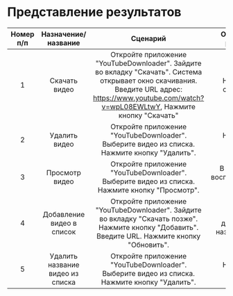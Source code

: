 # Представление результатов

| Номер п/п | Назначение/название | Сценарий | Ожидаемый результат | Фактический результат | Оценка | 
| :------: | :------: | :------: | :------: | :------: | :------: |
| 1 | Скачать видео | Откройте приложение "YouTubeDownloader". Зайдите во вкладку "Скачать". Система открывает окно скачивания. Введите URL адрес:<br> https://www.youtube.com/watch?v=wpL08EWLtwY, Нажмите кнопку "Скачать" | Начинается скачивание| Скачивание начинается | Тест пройден |
| 2 | Удалить видео | Откройте приложение "YouTubeDownloader". Выберите видео из списка. Нажмите кнопку "Удалить". | Начинается удаление| Удаление начинается | Тест пройден |
| 3 | Просмотр видео | Откройте приложение "YouTubeDownloader". Выберите видео из списка. Нажмите кнопку "Просмотр". | В новом окне воспроизводиться видео| Видео воспроизводиться | Тест пройден |
| 4 | Добавление видео в список | Откройте приложение "YouTubeDownloader". Зайдите во вкладку "Скачать позже". Нажмите кнопку "Добавить". Введите URL. Нажмите кнопку "Обновить". | В список добавляется название видео| Название видео добавляется | Тест пройден |
| 5 | Удалить название видео из списка | Откройте приложение "YouTubeDownloader". Выберите видео из списка. Нажмите кнопку "Удалить". | Начинается удаление| Происходит удаление названия | Тест пройден |

